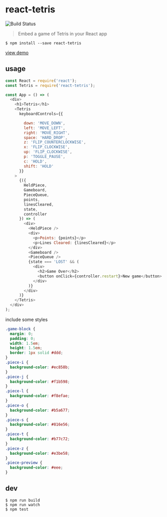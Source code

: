 # react-tetris

![Build Status](https://github.com/brandly/react-tetris/workflows/.github/workflows/test.yml/badge.svg)

> Embed a game of Tetris in your React app

```shell
$ npm install --save react-tetris
```

[view demo](https://brandly.github.io/react-tetris/)

## usage

```js
const React = require('react');
const Tetris = require('react-tetris');

const App = () => (
  <div>
    <h1>Tetris</h1>
    <Tetris
      keyboardControls={{

        down: 'MOVE_DOWN',
        left: 'MOVE_LEFT',
        right: 'MOVE_RIGHT',
        space: 'HARD_DROP',
        z: 'FLIP_COUNTERCLOCKWISE',
        x: 'FLIP_CLOCKWISE',
        up: 'FLIP_CLOCKWISE',
        p: 'TOGGLE_PAUSE',
        c: 'HOLD',
        shift: 'HOLD'
      }}
    >
      {({
        HeldPiece,
        Gameboard,
        PieceQueue,
        points,
        linesCleared,
        state,
        controller
      }) => (
        <div>
          <HeldPiece />
          <div>
            <p>Points: {points}</p>
            <p>Lines Cleared: {linesCleared}</p>
          </div>
          <Gameboard />
          <PieceQueue />
          {state === 'LOST' && (
            <div>
              <h2>Game Over</h2>
              <button onClick={controller.restart}>New game</button>
            </div>
          )}
        </div>
      )}
    </Tetris>
  </div>
);
```

include some styles

```css
.game-block {
  margin: 0;
  padding: 0;
  width: 1.5em;
  height: 1.5em;
  border: 1px solid #ddd;
}
.piece-i {
  background-color: #ec858b;
}
.piece-j {
  background-color: #f1b598;
}
.piece-l {
  background-color: #f8efae;
}
.piece-o {
  background-color: #b5a677;
}
.piece-s {
  background-color: #816e56;
}
.piece-t {
  background-color: #b77c72;
}
.piece-z {
  background-color: #e3be58;
}
.piece-preview {
  background-color: #eee;
}
```

## dev

```shell
$ npm run build
$ npm run watch
$ npm test
```
